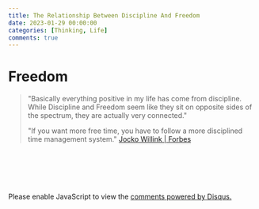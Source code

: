 ```yaml
---
title: The Relationship Between Discipline And Freedom
date: 2023-01-29 00:00:00
categories: [Thinking, Life]
comments: true
---
```


# Freedom
> "Basically everything positive in my life has come from discipline. While Discipline and Freedom seem like
> they sit on opposite sides of the spectrum, they are actually very connected."
>
> "If you want more free time, you have to follow a more disciplined time management system."
> [Jocko Willink | Forbes](https://www.forbes.com/sites/danschawbel/2017/10/17/jocko-willink-the-relationship-between-discipline-and-freedom/)


<br>
<br>
<br>
<br>
<br>
<div id="disqus_thread"></div>
<script>
    /**
    *  RECOMMENDED CONFIGURATION VARIABLES: EDIT AND UNCOMMENT THE SECTION BELOW TO INSERT DYNAMIC VALUES FROM YOUR PLATFORM OR CMS.
    *  LEARN WHY DEFINING THESE VARIABLES IS IMPORTANT: https://disqus.com/admin/universalcode/#configuration-variables    */
    /*
    var disqus_config = function () {
    this.page.url = PAGE_URL;  // Replace PAGE_URL with your page's canonical URL variable
    this.page.identifier = PAGE_IDENTIFIER; // Replace PAGE_IDENTIFIER with your page's unique identifier variable
    };
    */
    (function() { // DON'T EDIT BELOW THIS LINE
    var d = document, s = d.createElement('script');
    s.src = 'https://yjinjo.disqus.com/embed.js';
    s.setAttribute('data-timestamp', +new Date());
    (d.head || d.body).appendChild(s);
    })();
</script>
<noscript>Please enable JavaScript to view the <a href="https://disqus.com/?ref_noscript">comments powered by Disqus.</a></noscript>
